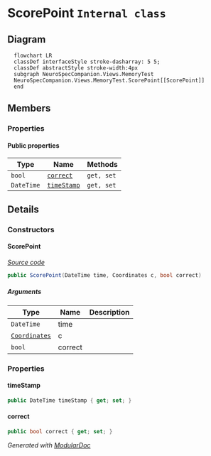 # ScorePoint `Internal class`

## Diagram
```mermaid
  flowchart LR
  classDef interfaceStyle stroke-dasharray: 5 5;
  classDef abstractStyle stroke-width:4px
  subgraph NeuroSpecCompanion.Views.MemoryTest
  NeuroSpecCompanion.Views.MemoryTest.ScorePoint[[ScorePoint]]
  end
```

## Members
### Properties
#### Public  properties
| Type | Name | Methods |
| --- | --- | --- |
| `bool` | [`correct`](#correct) | `get, set` |
| `DateTime` | [`timeStamp`](#timestamp) | `get, set` |

## Details
### Constructors
#### ScorePoint
[*Source code*](https://github.com///blob//NeuroSpecCompanion/Views/MemoryTest/MemoryGame.xaml.cs#L29)
```csharp
public ScorePoint(DateTime time, Coordinates c, bool correct)
```
##### Arguments
| Type | Name | Description |
| --- | --- | --- |
| `DateTime` | time |   |
| [`Coordinates`](./Coordinates.md) | c |   |
| `bool` | correct |   |

### Properties
#### timeStamp
```csharp
public DateTime timeStamp { get; set; }
```

#### correct
```csharp
public bool correct { get; set; }
```

*Generated with* [*ModularDoc*](https://github.com/hailstorm75/ModularDoc)
